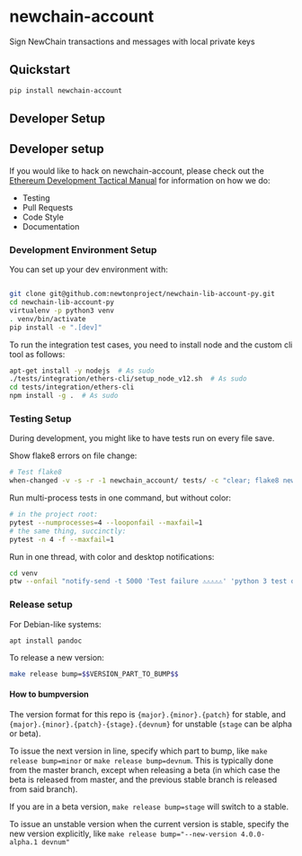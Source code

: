 # newchain-account

Sign NewChain transactions and messages with local private keys

## Quickstart

```sh
pip install newchain-account
```

## Developer Setup

## Developer setup

If you would like to hack on newchain-account, please check out the
[Ethereum Development Tactical Manual](https://github.com/pipermerriam/ethereum-dev-tactical-manual)
for information on how we do:

- Testing
- Pull Requests
- Code Style
- Documentation

### Development Environment Setup

You can set up your dev environment with:

```sh

git clone git@github.com:newtonproject/newchain-lib-account-py.git
cd newchain-lib-account-py
virtualenv -p python3 venv
. venv/bin/activate
pip install -e ".[dev]"
```

To run the integration test cases, you need to install node and the custom cli tool as follows:

```sh
apt-get install -y nodejs  # As sudo
./tests/integration/ethers-cli/setup_node_v12.sh  # As sudo
cd tests/integration/ethers-cli
npm install -g .  # As sudo
```

### Testing Setup

During development, you might like to have tests run on every file save.

Show flake8 errors on file change:

```sh
# Test flake8
when-changed -v -s -r -1 newchain_account/ tests/ -c "clear; flake8 newchain_account tests && echo 'flake8 success' || echo 'error'"
```

Run multi-process tests in one command, but without color:

```sh
# in the project root:
pytest --numprocesses=4 --looponfail --maxfail=1
# the same thing, succinctly:
pytest -n 4 -f --maxfail=1
```

Run in one thread, with color and desktop notifications:

```sh
cd venv
ptw --onfail "notify-send -t 5000 'Test failure ⚠⚠⚠⚠⚠' 'python 3 test on newchain-account failed'" ../tests ../newchain_account
```

### Release setup

For Debian-like systems:
```
apt install pandoc
```

To release a new version:

```sh
make release bump=$$VERSION_PART_TO_BUMP$$
```

#### How to bumpversion

The version format for this repo is `{major}.{minor}.{patch}` for stable, and
`{major}.{minor}.{patch}-{stage}.{devnum}` for unstable (`stage` can be alpha or beta).

To issue the next version in line, specify which part to bump,
like `make release bump=minor` or `make release bump=devnum`. This is typically done from the
master branch, except when releasing a beta (in which case the beta is released from master,
and the previous stable branch is released from said branch).

If you are in a beta version, `make release bump=stage` will switch to a stable.

To issue an unstable version when the current version is stable, specify the
new version explicitly, like `make release bump="--new-version 4.0.0-alpha.1 devnum"`
